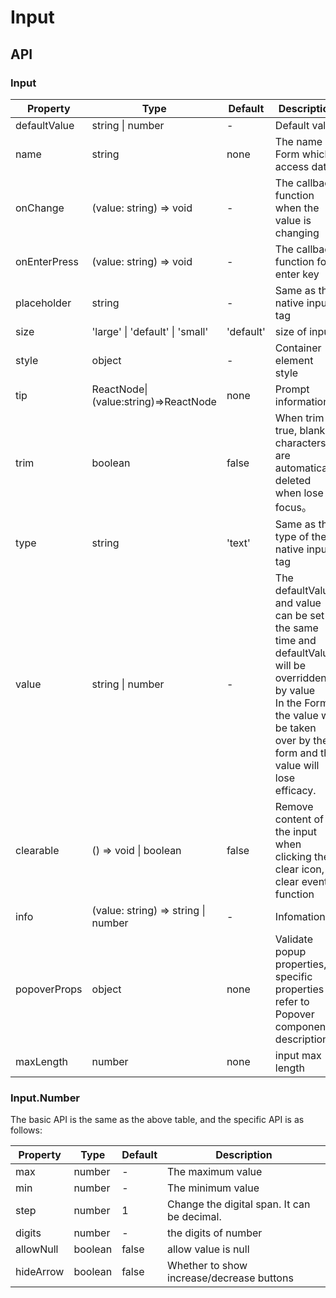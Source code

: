 # Input

<example />

## API

### Input

| Property | Type | Default | Description |
| --- | --- | --- | --- |
| defaultValue | string \| number | - | Default value |
| name | string | none | The name of Form which access data |
| onChange | (value: string) => void | - | The callback function when the value is changing |
| onEnterPress | (value: string) => void | - | The callback function for enter key |
| placeholder | string | - | Same as the native input tag |
| size | 'large' \| 'default' \| 'small' | 'default' | size of input |
| style | object | - | Container element style |
| tip | ReactNode\|(value:string)=>ReactNode | none | Prompt information |
| trim | boolean | false | When trim is true, blank characters are automatically deleted when lose focus。 |
| type | string | 'text' | Same as the type of the native input tag |
| value | string \| number | - | The defaultValue and value can be set at the same time and defaultValue will be overridden by value<br />In the Form, the value will be taken over by the form and the value will lose efficacy. |
| clearable | () => void \| boolean | false | Remove content of the input when clicking the clear icon, clear event function |
| info | (value: string) => string \| number | - | Infomation |
| popoverProps | object | none | Validate popup properties, specific properties refer to Popover component description |
| maxLength | number | none | input max length |

### Input.Number

The basic API is the same as the above table, and the specific API is as follows:

| Property | Type | Default | Description |
| --- | --- | --- | --- |
| max | number | - | The maximum value |
| min | number | - | The minimum value|
| step | number | 1 | Change the digital span. It can be decimal. |
| digits | number | - | the digits of number |
| allowNull | boolean | false | allow value is null |
| hideArrow | boolean | false | Whether to show increase/decrease buttons |
